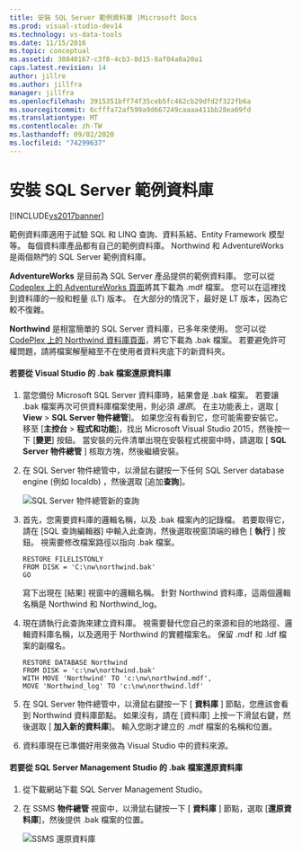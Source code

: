 ```yaml
---
title: 安裝 SQL Server 範例資料庫 |Microsoft Docs
ms.prod: visual-studio-dev14
ms.technology: vs-data-tools
ms.date: 11/15/2016
ms.topic: conceptual
ms.assetid: 38840167-c3f8-4cb3-8d15-8af04a0a20a1
caps.latest.revision: 14
author: jillre
ms.author: jillfra
manager: jillfra
ms.openlocfilehash: 3915351bff74f35ceb5fc462cb29dfd2f322fb6a
ms.sourcegitcommit: 6cfffa72af599a9d667249caaaa411bb28ea69fd
ms.translationtype: MT
ms.contentlocale: zh-TW
ms.lasthandoff: 09/02/2020
ms.locfileid: "74299637"
---
```

# <a name="install-sql-server-sample-databases"></a>安裝 SQL Server 範例資料庫
[!INCLUDE[vs2017banner](../includes/vs2017banner.md)]

範例資料庫適用于試驗 SQL 和 LINQ 查詢、資料系結、Entity Framework 模型等。  每個資料庫產品都有自己的範例資料庫。 Northwind 和 AdventureWorks 是兩個熱門的 SQL Server 範例資料庫。

 **AdventureWorks** 是目前為 SQL Server 產品提供的範例資料庫。 您可以從 [Codeplex 上的 AdventureWorks 頁面](https://archive.codeplex.com/?p=msftdbprodsamples)將其下載為 .mdf 檔案。 您可以在這裡找到資料庫的一般和輕量 (LT) 版本。 在大部分的情況下，最好是 LT 版本，因為它較不復雜。

 **Northwind** 是相當簡單的 SQL Server 資料庫，已多年來使用。 您可以從 [CodePlex 上的 Northwind 資料庫頁面](https://northwinddatabase.codeplex.com/)，將它下載為 .bak 檔案。 若要避免許可權問題，請將檔案解壓縮至不在使用者資料夾底下的新資料夾。

#### <a name="to-restore-a-database-from-a-bak-file-in-visual-studio"></a>若要從 Visual Studio 的 .bak 檔案還原資料庫

1. 當您備份 Microsoft SQL Server 資料庫時，結果會是 .bak 檔案。 若要讓 .bak 檔案再次可供資料庫檔案使用，則必須 *還原*。 在主功能表上，選取 [ **View**  >  **SQL Server 物件總管**]。 如果您沒有看到它，您可能需要安裝它。 移至 [**主控台**  >  **程式和功能**]，找出 Microsoft Visual Studio 2015，然後按一下 [**變更**] 按鈕。 當安裝的元件清單出現在安裝程式視窗中時，請選取 [ **SQL Server 物件總管** ] 核取方塊，然後繼續安裝。

2. 在 SQL Server 物件總管中，以滑鼠右鍵按一下任何 SQL Server database engine (例如 localdb) ，然後選取 [追加**查詢**]。

     ![SQL Server 物件總管新的查詢](../data-tools/media/raddata-sql-server-object-explorer-new-query.png "raddata SQL Server 物件總管 New 查詢")

3. 首先，您需要資料庫的邏輯名稱，以及 .bak 檔案內的記錄檔。 若要取得它，請在 [SQL 查詢編輯器] 中輸入此查詢，然後選取視窗頂端的綠色 [ **執行** ] 按鈕。 視需要修改檔案路徑以指向 .bak 檔案。

    ```
    RESTORE FILELISTONLY
    FROM DISK = 'C:\nw\northwind.bak'
    GO
    ```

     寫下出現在 [結果] 視窗中的邏輯名稱。  針對 Northwind 資料庫，這兩個邏輯名稱是 Northwind 和 Northwind_log。

4. 現在請執行此查詢來建立資料庫。 視需要替代您自己的來源和目的地路徑、邏輯資料庫名稱，以及適用于 Northwind 的實體檔案名。 保留 .mdf 和 .ldf 檔案的副檔名。

    ```
    RESTORE DATABASE Northwind
    FROM DISK = 'c:\nw\northwind.bak'
    WITH MOVE 'Northwind' TO 'c:\nw\northwind.mdf',
    MOVE 'Northwind_log' TO 'c:\nw\northwind.ldf'
    ```

5. 在 SQL Server 物件總管中，以滑鼠右鍵按一下 [ **資料庫** ] 節點，您應該會看到 Northwind 資料庫節點。 如果沒有，請在 [資料庫] 上按一下滑鼠右鍵，然後選取 [ **加入新的資料庫**]。 輸入您剛才建立的 .mdf 檔案的名稱和位置。

6. 資料庫現在已準備好用來做為 Visual Studio 中的資料來源。

#### <a name="to-restore-a-database-from-a-bak-file-in-sql-server-management-studio"></a>若要從 SQL Server Management Studio 的 .bak 檔案還原資料庫

1. 從下載網站下載 SQL Server Management Studio。

2. 在 SSMS **物件總管** 視窗中，以滑鼠右鍵按一下 [ **資料庫** ] 節點，選取 [**還原資料庫**]，然後提供 .bak 檔案的位置。

     ![SSMS 還原資料庫](../data-tools/media/raddata-ssms-restore-database.png "raddata SSMS 還原資料庫")
